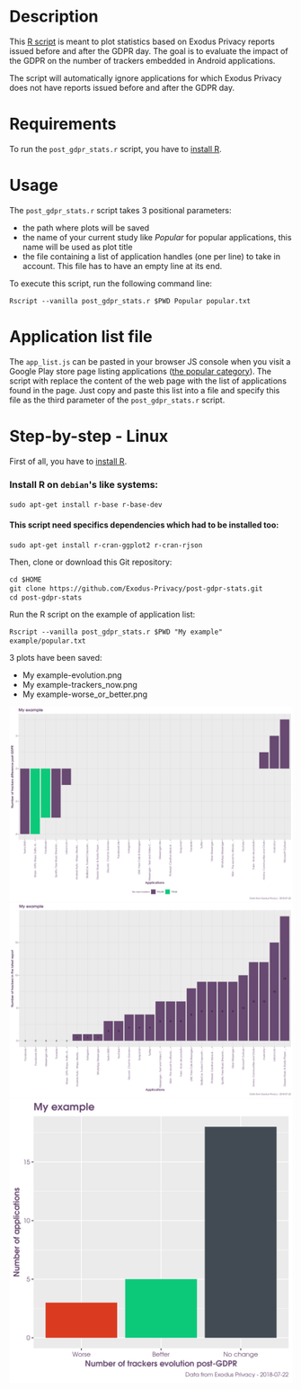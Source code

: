 # Description
This [R script](https://www.r-project.org/) is meant to plot statistics based on Exodus Privacy reports issued before and after the GDPR day. The goal is to evaluate the impact of the GDPR on the number of trackers embedded in Android applications.

The script will automatically ignore applications for which Exodus Privacy does not have reports issued before and after the GDPR day.

# Requirements
To run the `post_gdpr_stats.r` script, you have to [install R](https://pbil.univ-lyon1.fr/CRAN/).

# Usage
The `post_gdpr_stats.r` script takes 3 positional parameters:
* the path where plots will be saved
* the name of your current study like *Popular* for popular applications, this name will be used as plot title
* the file containing a list of application handles (one per line) to take in account. This file has to have an empty line at its end.

To execute this script, run the following command line:
```
Rscript --vanilla post_gdpr_stats.r $PWD Popular popular.txt
```

# Application list file
The `app_list.js` can be pasted in your browser JS console when you visit a Google Play store page listing applications ([the popular category](https://play.google.com/store/apps/collection/topselling_free)). The script with replace the content of the web page with the list of applications found in the page. Just copy and paste this list into a file and specify this file as the third parameter of the `post_gdpr_stats.r` script.

# Step-by-step - Linux
First of all, you have to [install R](https://pbil.univ-lyon1.fr/CRAN/).

### Install R on `debian`'s like systems: 
`sudo apt-get install r-base r-base-dev`

#### This script need specifics dependencies which had to be installed too:
`sudo apt-get install r-cran-ggplot2 r-cran-rjson`

Then, clone or download this Git repository:
```
cd $HOME
git clone https://github.com/Exodus-Privacy/post-gdpr-stats.git
cd post-gdpr-stats
```

Run the R script on the example of application list: 
```
Rscript --vanilla post_gdpr_stats.r $PWD "My example" example/popular.txt
```

3 plots have been saved:
* My example-evolution.png
* My example-trackers_now.png
* My example-worse_or_better.png

![](example/My_example-evolution.png?raw=true)
![](example/My_example-trackers_now.png?raw=true)
![](example/My_example-worse_or_better.png?raw=true)
